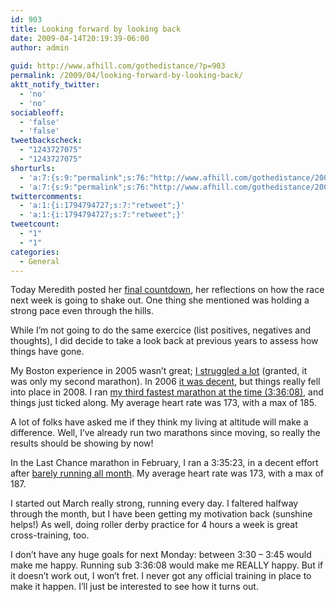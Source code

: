 ```yaml
---
id: 903
title: Looking forward by looking back
date: 2009-04-14T20:19:39-06:00
author: admin
  
guid: http://www.afhill.com/gothedistance/?p=903
permalink: /2009/04/looking-forward-by-looking-back/
aktt_notify_twitter:
  - 'no'
  - 'no'
sociableoff:
  - 'false'
  - 'false'
tweetbackscheck:
  - "1243727075"
  - "1243727075"
shorturls:
  - 'a:7:{s:9:"permalink";s:76:"http://www.afhill.com/gothedistance/2009/04/looking-forward-by-looking-back/";s:7:"tinyurl";s:25:"http://tinyurl.com/ofkro2";s:4:"isgd";s:17:"http://is.gd/zOII";s:5:"bitly";s:20:"http://bit.ly/146R2O";s:5:"snipr";s:22:"http://snipr.com/i0asv";s:5:"snurl";s:22:"http://snurl.com/i0asv";s:7:"snipurl";s:24:"http://snipurl.com/i0asv";}'
  - 'a:7:{s:9:"permalink";s:76:"http://www.afhill.com/gothedistance/2009/04/looking-forward-by-looking-back/";s:7:"tinyurl";s:25:"http://tinyurl.com/ofkro2";s:4:"isgd";s:17:"http://is.gd/zOII";s:5:"bitly";s:20:"http://bit.ly/146R2O";s:5:"snipr";s:22:"http://snipr.com/i0asv";s:5:"snurl";s:22:"http://snurl.com/i0asv";s:7:"snipurl";s:24:"http://snipurl.com/i0asv";}'
twittercomments:
  - 'a:1:{i:1794794727;s:7:"retweet";}'
  - 'a:1:{i:1794794727;s:7:"retweet";}'
tweetcount:
  - "1"
  - "1"
categories:
  - General
---
```

Today Meredith posted her [final countdown](http://meredithrunningworld.blogspot.com/2009/04/final-countdown.html), her reflections on how the race next week is going to shake out. One thing she mentioned was holding a strong pace even through the hills. 

While I&#8217;m not going to do the same exercice (list positives, negatives and thoughts), I did decide to take a look back at previous years to assess how things have gone. 

My Boston experience in 2005 wasn&#8217;t great; [I struggled a lot](http://www.afhill.com/gothedistance/2005/04/boston-marathon-race-report/) (granted, it was only my second marathon). In 2006 [it was decent](http://www.afhill.com/gothedistance/2006/04/boston-marathon/), but things really fell into place in 2008. I ran [my third fastest marathon at the time (3:36:08)](http://www.afhill.com/gothedistance/2008/05/boston-2008-race-report/), and things just ticked along. My average heart rate was 173, with a max of 185.

A lot of folks have asked me if they think my living at altitude will make a difference. Well, I&#8217;ve already run two marathons since moving, so really the results should be showing by now! 

In the Last Chance marathon in February, I ran a 3:35:23, in a decent effort after [barely running all month](http://www.afhill.com/gothedistance/2009/02/last-chance-for-boston-marathon-race-report/). My average heart rate was 173, with a max of 187.

I started out March really strong, running every day. I faltered halfway through the month, but I have been getting my motivation back (sunshine helps!) As well, doing roller derby practice for 4 hours a week is great cross-training, too. 

I don&#8217;t have any huge goals for next Monday: between 3:30 &#8211; 3:45 would make me happy. Running sub 3:36:08 would make me REALLY happy. But if it doesn&#8217;t work out, I won&#8217;t fret. I never got any official training in place to make it happen. I&#8217;ll just be interested to see how it turns out.